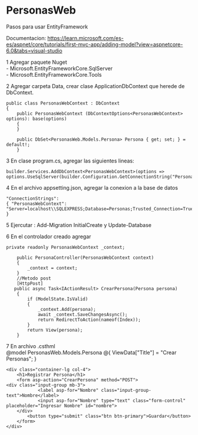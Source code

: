 # PersonasWeb
Pasos para usar EntityFramework

Documentacion: https://learn.microsoft.com/es-es/aspnet/core/tutorials/first-mvc-app/adding-model?view=aspnetcore-6.0&tabs=visual-studio

1 Agregar paquete Nuget  
	- Microsoft.EntityFrameworkCore.SqlServer  
	- Microsoft.EntityFrameworkCore.Tools  
	
2 Agregar carpeta Data, crear clase ApplicationDbContext que herede de DbContext.

	public class PersonasWebContext : DbContext
	{
		public PersonasWebContext (DbContextOptions<PersonasWebContext> options): base(options)
		{
		}

		public DbSet<PersonasWeb.Models.Persona> Persona { get; set; } = default!;
    	}  
    
3 En clase program.cs, agregar las siguientes lineas:

	builder.Services.AddDbContext<PersonasWebContext>(options =>
	options.UseSqlServer(builder.Configuration.GetConnectionString("PersonasWebContext")));
      
4 En el archivo appsetting.json, agregar la conexion a la base de datos

	"ConnectionStrings": 
	{ "PersonasWebContext": "Server=localhost\\SQLEXPRESS;Database=Personas;Trusted_Connection=True;MultipleActiveResultSets=true;IntegratedSecurity=True;TrustServerCertificate=True;" }
  
5 Ejercutar : Add-Migration InitialCreate y Update-Database  

6 En el controlador creado agregar

	private readonly PersonasWebContext _context;

        public PersonaController(PersonasWebContext context)
        {
            _context = context;
        }
        //Metodo post
        [HttpPost]
       public async Task<IActionResult> CrearPersona(Persona persona)
        {
            if (ModelState.IsValid)
            {
                _context.Add(persona);
                await _context.SaveChangesAsync();
                return RedirectToAction(nameof(Index));
            }
            return View(persona);
        }
7 En archivo .csthml  
	@model PersonasWeb.Models.Persona
	@{
    	ViewData["Title"] = "Crear Personas";
	}
	
	<div class="container-lg col-4">
    	<h1>Registrar Persona</h1>
    	<form asp-action="CrearPersona" method="POST">
	<div class="input-group mb-3">
            	<label asp-for="Nombre" class="input-group-text">Nombre</label>
            	<input asp-for="Nombre" type="text" class="form-control" placeholder="Ingresar Nombre" id="nombre">
        </div>
        	<button type="submit" class="btn btn-primary">Guardar</button>
    	</form>
	</div>
